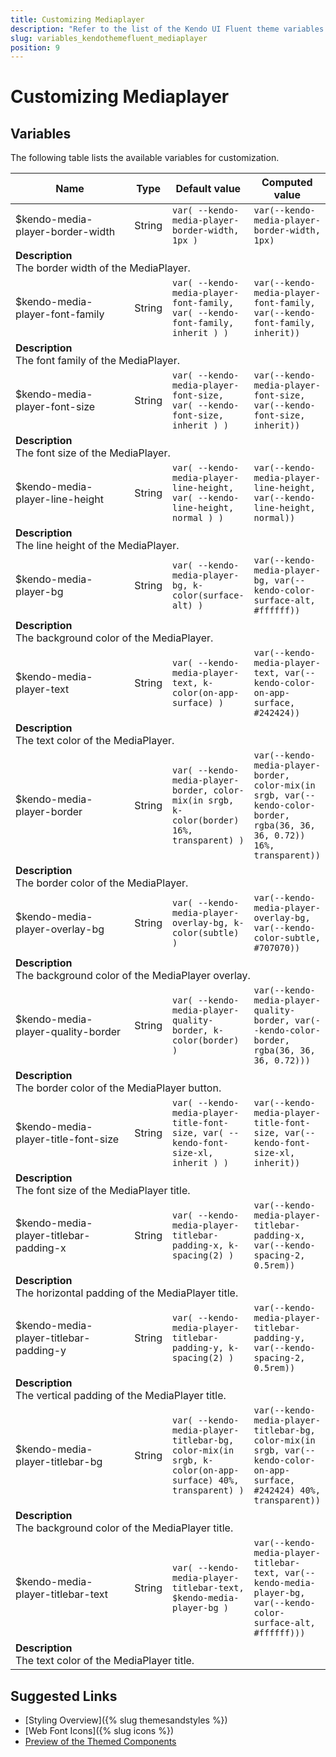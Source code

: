 ```yaml
---
title: Customizing Mediaplayer
description: "Refer to the list of the Kendo UI Fluent theme variables available for customization."
slug: variables_kendothemefluent_mediaplayer
position: 9
---
```


# Customizing Mediaplayer

## Variables

The following table lists the available variables for customization.

<table class="theme-variables">
    <colgroup>
    <col style="width: 200px; white-space:nowrap;" />
    <col />
    <col />
    <col />
</colgroup>
<thead>
    <tr>
        <th>Name</th>
        <th>Type</th>
        <th>Default value</th>
        <th>Computed value</th>
    </tr>
</thead>
<tbody>
        <tr>
    <td>$kendo-media-player-border-width</td>
    <td>String</td>
    <td><code>var( --kendo-media-player-border-width, 1px )</code></td>
    <td><code>var(--kendo-media-player-border-width, 1px)</code></td>
</tr>
<tr>
    <td colspan="4" class="theme-variables-description-container"><div><b>Description</b><div class="theme-variables-description">The border width of the MediaPlayer.</div></div>
    </td>
</tr>
<tr>
    <td>$kendo-media-player-font-family</td>
    <td>String</td>
    <td><code>var( --kendo-media-player-font-family, var( --kendo-font-family, inherit ) )</code></td>
    <td><code>var(--kendo-media-player-font-family, var(--kendo-font-family, inherit))</code></td>
</tr>
<tr>
    <td colspan="4" class="theme-variables-description-container"><div><b>Description</b><div class="theme-variables-description">The font family of the MediaPlayer.</div></div>
    </td>
</tr>
<tr>
    <td>$kendo-media-player-font-size</td>
    <td>String</td>
    <td><code>var( --kendo-media-player-font-size, var( --kendo-font-size, inherit ) )</code></td>
    <td><code>var(--kendo-media-player-font-size, var(--kendo-font-size, inherit))</code></td>
</tr>
<tr>
    <td colspan="4" class="theme-variables-description-container"><div><b>Description</b><div class="theme-variables-description">The font size of the MediaPlayer.</div></div>
    </td>
</tr>
<tr>
    <td>$kendo-media-player-line-height</td>
    <td>String</td>
    <td><code>var( --kendo-media-player-line-height, var( --kendo-line-height, normal ) )</code></td>
    <td><code>var(--kendo-media-player-line-height, var(--kendo-line-height, normal))</code></td>
</tr>
<tr>
    <td colspan="4" class="theme-variables-description-container"><div><b>Description</b><div class="theme-variables-description">The line height of the MediaPlayer.</div></div>
    </td>
</tr>
<tr>
    <td>$kendo-media-player-bg</td>
    <td>String</td>
    <td><code>var( --kendo-media-player-bg, k-color(surface-alt) )</code></td>
    <td><code>var(--kendo-media-player-bg, var(--kendo-color-surface-alt, #ffffff))</code></td>
</tr>
<tr>
    <td colspan="4" class="theme-variables-description-container"><div><b>Description</b><div class="theme-variables-description">The background color of the MediaPlayer.</div></div>
    </td>
</tr>
<tr>
    <td>$kendo-media-player-text</td>
    <td>String</td>
    <td><code>var( --kendo-media-player-text, k-color(on-app-surface) )</code></td>
    <td><code>var(--kendo-media-player-text, var(--kendo-color-on-app-surface, #242424))</code></td>
</tr>
<tr>
    <td colspan="4" class="theme-variables-description-container"><div><b>Description</b><div class="theme-variables-description">The text color of the MediaPlayer.</div></div>
    </td>
</tr>
<tr>
    <td>$kendo-media-player-border</td>
    <td>String</td>
    <td><code>var( --kendo-media-player-border, color-mix(in srgb, k-color(border) 16%, transparent) )</code></td>
    <td><code>var(--kendo-media-player-border, color-mix(in srgb, var(--kendo-color-border, rgba(36, 36, 36, 0.72)) 16%, transparent))</code></td>
</tr>
<tr>
    <td colspan="4" class="theme-variables-description-container"><div><b>Description</b><div class="theme-variables-description">The border color of the MediaPlayer.</div></div>
    </td>
</tr>
<tr>
    <td>$kendo-media-player-overlay-bg</td>
    <td>String</td>
    <td><code>var( --kendo-media-player-overlay-bg, k-color(subtle) )</code></td>
    <td><code>var(--kendo-media-player-overlay-bg, var(--kendo-color-subtle, #707070))</code></td>
</tr>
<tr>
    <td colspan="4" class="theme-variables-description-container"><div><b>Description</b><div class="theme-variables-description">The background color of the MediaPlayer overlay.</div></div>
    </td>
</tr>
<tr>
    <td>$kendo-media-player-quality-border</td>
    <td>String</td>
    <td><code>var( --kendo-media-player-quality-border, k-color(border) )</code></td>
    <td><code>var(--kendo-media-player-quality-border, var(--kendo-color-border, rgba(36, 36, 36, 0.72)))</code></td>
</tr>
<tr>
    <td colspan="4" class="theme-variables-description-container"><div><b>Description</b><div class="theme-variables-description">The border color of the MediaPlayer button.</div></div>
    </td>
</tr>
<tr>
    <td>$kendo-media-player-title-font-size</td>
    <td>String</td>
    <td><code>var( --kendo-media-player-title-font-size, var( --kendo-font-size-xl, inherit ) )</code></td>
    <td><code>var(--kendo-media-player-title-font-size, var(--kendo-font-size-xl, inherit))</code></td>
</tr>
<tr>
    <td colspan="4" class="theme-variables-description-container"><div><b>Description</b><div class="theme-variables-description">The font size of the MediaPlayer title.</div></div>
    </td>
</tr>
<tr>
    <td>$kendo-media-player-titlebar-padding-x</td>
    <td>String</td>
    <td><code>var( --kendo-media-player-titlebar-padding-x, k-spacing(2) )</code></td>
    <td><code>var(--kendo-media-player-titlebar-padding-x, var(--kendo-spacing-2, 0.5rem))</code></td>
</tr>
<tr>
    <td colspan="4" class="theme-variables-description-container"><div><b>Description</b><div class="theme-variables-description">The horizontal padding of the MediaPlayer title.</div></div>
    </td>
</tr>
<tr>
    <td>$kendo-media-player-titlebar-padding-y</td>
    <td>String</td>
    <td><code>var( --kendo-media-player-titlebar-padding-y, k-spacing(2) )</code></td>
    <td><code>var(--kendo-media-player-titlebar-padding-y, var(--kendo-spacing-2, 0.5rem))</code></td>
</tr>
<tr>
    <td colspan="4" class="theme-variables-description-container"><div><b>Description</b><div class="theme-variables-description">The vertical padding of the MediaPlayer title.</div></div>
    </td>
</tr>
<tr>
    <td>$kendo-media-player-titlebar-bg</td>
    <td>String</td>
    <td><code>var( --kendo-media-player-titlebar-bg, color-mix(in srgb, k-color(on-app-surface) 40%, transparent) )</code></td>
    <td><code>var(--kendo-media-player-titlebar-bg, color-mix(in srgb, var(--kendo-color-on-app-surface, #242424) 40%, transparent))</code></td>
</tr>
<tr>
    <td colspan="4" class="theme-variables-description-container"><div><b>Description</b><div class="theme-variables-description">The background color of the MediaPlayer title.</div></div>
    </td>
</tr>
<tr>
    <td>$kendo-media-player-titlebar-text</td>
    <td>String</td>
    <td><code>var( --kendo-media-player-titlebar-text, $kendo-media-player-bg )</code></td>
    <td><code>var(--kendo-media-player-titlebar-text, var(--kendo-media-player-bg, var(--kendo-color-surface-alt, #ffffff)))</code></td>
</tr>
<tr>
    <td colspan="4" class="theme-variables-description-container"><div><b>Description</b><div class="theme-variables-description">The text color of the MediaPlayer title.</div></div>
    </td>
</tr>
</tbody>
</table>

## Suggested Links

* [Styling Overview]({% slug themesandstyles %})
* [Web Font Icons]({% slug icons %})
* [Preview of the Themed Components](../)

